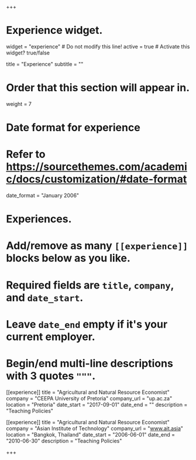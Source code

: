 +++
# Experience widget.
widget = "experience"  # Do not modify this line!
active = true  # Activate this widget? true/false

title = "Experience"
subtitle = ""

# Order that this section will appear in.
weight = 7

# Date format for experience
#   Refer to https://sourcethemes.com/academic/docs/customization/#date-format
date_format = "January 2006"

# Experiences.
#   Add/remove as many `[[experience]]` blocks below as you like.
#   Required fields are `title`, `company`, and `date_start`.
#   Leave `date_end` empty if it's your current employer.
#   Begin/end multi-line descriptions with 3 quotes `"""`.
[[experience]]
  title = "Agricultural and Natural Resource Economist"
  company = "CEEPA University of Pretoria"
  company_url = "up.ac.za"
  location = "Pretoria"
  date_start = "2017-09-01"
  date_end = ""
  description = "Teaching Policies"

[[experience]]
  title = "Agricultural and Natural Resource Economist"
  company = "Asian Institute of Technology"
  company_url = "www.ait.asia"
  location = "Bangkok, Thailand"
  date_start = "2006-06-01"
  date_end = "2010-06-30"
  description = "Teaching Policies"

+++

